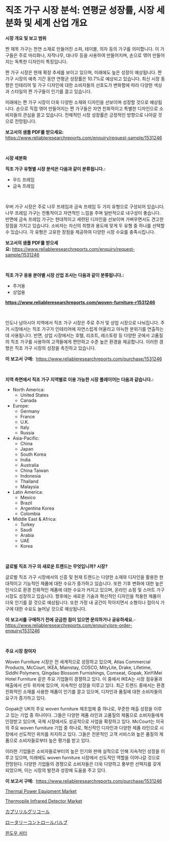 <p><h1>직조 가구 시장 분석: 연평균 성장률, 시장 세분화 및 세계 산업 개요</h1></p><p><strong>시장 개요 및 보고 범위</strong></p>
<p><p>짠 재목 가구는 천연 소재로 만들어진 소파, 테이블, 의자 등의 가구를 의미합니다. 이 가구들은 주로 마리화나, 자작나무, 대나무 등을 사용하여 만들어지며, 손으로 엮어 만들어지는 독특한 디자인이 특징입니다. </p><p>짠 가구 시장은 현재 확장 추세를 보이고 있으며, 미래에도 높은 성장이 예상됩니다. 짠 가구 시장의 예측 기간 동안 연평균 성장률은 10.7%로 예상되고 있습니다. 최신 시장 동향은 인테리어 및 가구 디자인에 대한 소비자들의 선호도가 변화함에 따라 다양한 색상과 스타일의 짠 가구들이 인기를 끌고 있습니다. </p><p>미래에는 짠 가구 시장이 더욱 다양한 소재와 디자인을 선보이며 성장할 것으로 예상됩니다. 손으로 직접 엮어 만들어지는 짠 가구들은 자연 친화적이고 특별한 디자인으로 소비자들의 관심을 끌고 있습니다. 전체적인 시장 성장률은 긍정적인 방향으로 나아갈 것으로 전망됩니다.</p></p>
<p><strong>보고서의 샘플 PDF를 받으세요:</strong> <a href="https://www.reliableresearchreports.com/enquiry/request-sample/1531246">https://www.reliableresearchreports.com/enquiry/request-sample/1531246</a></p>
<p>&nbsp;</p>
<p><strong>시장 세분화</strong></p>
<p><strong>직조 가구 유형별 시장 분석은 다음과 같이 분류됩니다.:</strong></p>
<p><ul><li>우드 프레임</li><li>금속 프레임</li></ul></p>
<p>&nbsp;</p>
<p><p>우버 가구 시장은 주로 나무 프레임과 금속 프레임 두 가지 유형으로 구성되어 있습니다. 나무 프레임 가구는 전통적이고 자연적인 느낌을 주며 일반적으로 내구성이 좋습니다. 반면에 금속 프레임 가구는 현대적이고 세련된 디자인을 선보이며 가벼우면서도 견고한 장점을 가지고 있습니다. 소비자는 자신의 취향과 용도에 맞게 두 유형 중 하나를 선택할 수 있습니다. 각 유형은 고유한 장점을 제공하여 다양한 시장 수요를 충족시킵니다.</p></p>
<p><strong>보고서의 샘플 PDF를 받으세요:</strong>&nbsp;<a href="https://www.reliableresearchreports.com/enquiry/request-sample/1531246">https://www.reliableresearchreports.com/enquiry/request-sample/1531246</a></p>
<p>&nbsp;</p>
<p><strong> 직조 가구 응용 분야별 시장 산업 조사는 다음과 같이 분류됩니다.:</strong></p>
<p><ul><li>주거용</li><li>상업용</li></ul></p>
<p><strong><a href="https://www.reliableresearchreports.com/woven-furniture-r1531246">https://www.reliableresearchreports.com/woven-furniture-r1531246</a></strong></p>
<p>&nbsp;</p>
<p><p>인도나 남아시아 지역에서 직조 가구 시장은 주로 주거 및 상업 시장으로 나눠집니다. 주거 시장에서는 직조 가구가 인테리어에 자연스럽게 어울리고 아늑한 분위기를 연출하는 데 사용됩니다. 반면, 상업 시장에서는 호텔, 리조트, 레스토랑 등 다양한 곳에서 고품질의 직조 가구를 사용하여 고객들에게 편안하고 수준 높은 환경을 제공합니다. 이러한 경향은 직조 가구 시장의 성장을 촉진하고 있습니다.</p></p>
<p><strong>이 보고서 구매:</strong>&nbsp; <a href="https://www.reliableresearchreports.com/purchase/1531246">https://www.reliableresearchreports.com/purchase/1531246</a></p>
<p>&nbsp;</p>
<p><strong>지역 측면에서 직조 가구 지역별로 이용 가능한 시장 플레이어는 다음과 같습니다.:</strong></p>
<p><ul>
    <li>
        North America:
        <ul>
            <li>United States</li>
            <li>Canada</li>
        </ul>
    </li>
    <li>
        Europe:
        <ul>
            <li>Germany</li>
            <li>France</li>
            <li>U.K.</li>
            <li>Italy</li>
            <li>Russia</li>
        </ul>
    </li>
    <li>
        Asia-Pacific:
        <ul>
            <li>China</li>
            <li>Japan</li>
            <li>South Korea</li>
            <li>India</li>
            <li>Australia</li>
            <li>China Taiwan</li>
            <li>Indonesia</li>
            <li>Thailand</li>
            <li>Malaysia</li>
        </ul>
    </li>
    <li>
        Latin America:
        <ul>
            <li>Mexico</li>
            <li>Brazil</li>
            <li>Argentina Korea</li>
            <li>Colombia</li>
        </ul>
    </li>
    <li>
        Middle East & Africa:
        <ul>
            <li>Turkey</li>
            <li>Saudi</li>
            <li>Arabia</li>
            <li>UAE</li>
            <li>Korea</li>
        </ul>
    </li>
    </ul></p>
<p>&nbsp;</p>
<p><strong>글로벌 직조 가구 의 새로운 트렌드는 무엇입니까? 시장?</strong></p>
<p><p>글로벌 직조 가구 시장에서의 신흥 및 현재 트렌드는 다양한 소재와 디자인을 활용한 현대적이고 기능적인 제품에 대한 수요가 증가하고 있습니다. 또한 기후 변화에 대한 높은 인식으로 환경 친화적인 제품에 대한 수요가 커지고 있으며, 온라인 쇼핑 및 스마트 가구 시장도 성장하고 있습니다. 향후에는 새로운 기술과 혁신적인 디자인을 적용한 제품이 더욱 인기를 끌 것으로 예상됩니다. 또한 가정 내 공간이 작아지면서 소형이나 접이식 가구에 대한 수요도 늘어날 것으로 예상됩니다.</p></p>
<p><strong>이 보고서를 구매하기 전에 궁금한 점이 있으면 문의하거나 공유하세요.</strong>- <a href="https://www.reliableresearchreports.com/enquiry/pre-order-enquiry/1531246">https://www.reliableresearchreports.com/enquiry/pre-order-enquiry/1531246</a></p>
<p>&nbsp;</p>
<p><strong>주요 시장 참여자</strong></p>
<p><p>Woven Furniture 시장은 전 세계적으로 성장하고 있으며, Atlas Commercial Products, McCourt, IKEA, Mainstay, COSCO, MityLite, Drake, Lifetime, Siddhi Polymers, Qingdao Blossom Furnishings, Comseat, Gopak, XinYiMei Hotel Furniture 같은 주요 기업들이 경쟁하고 있다. 이 중에서 IKEA는 시장 점유율과 매출에서 선두 위치에 있으며, 지속적인 성장을 이루고 있다. 최근 트렌드 중에서는 환경 친화적인 소재를 사용한 제품이 인기를 끌고 있으며, 디자인과 품질에 대한 소비자들의 요구가 증가하고 있다.</p><p>Gopak은 UK의 주요 woven furniture 제조업체 중 하나로, 꾸준한 매출 성장을 이루고 있는 기업 중 하나이다. 그들은 다양한 제품 라인과 고품질의 제품으로 소비자들에게 인정받고 있으며, 국제 시장에서도 성공적으로 사업을 확장하고 있다. McCourt는 미국의 주요 woven furniture 기업 중 하나로, 혁신적인 디자인과 다양한 제품 라인으로 시장에서 선도적인 위치를 차지하고 있다. 그들은 전문적인 고객 서비스와 높은 품질의 제품으로 소비자들로부터 높은 평가를 받고 있다.</p><p>이러한 기업들은 소비자들로부터의 높은 인기와 판매 실적으로 인해 지속적인 성장을 이루고 있으며, 미래에도 woven furniture 시장에서 선도적인 역할을 이어나갈 것으로 전망된다. 다양한 기업들의 경쟁으로 소비자들은 더욱 다양하고 풍부한 선택지를 갖게 되었으며, 이는 시장의 발전과 성장에 도움을 주고 있다.</p></p>
<p><strong>이 보고서 구매:</strong>&nbsp;&nbsp;<a href="https://www.reliableresearchreports.com/purchase/1531246">https://www.reliableresearchreports.com/purchase/1531246</a></p>
<p><p><a href="https://view.publitas.com/reportprime-1/thermal-power-equipment-market-insights-into-market-cagr-market-trends-and-growth-strategies/">Thermal Power Equipment Market</a></p><p><a href="https://noble-drawer-34c.notion.site/Thermopile-Infrared-Detector-Market-Trends-Forecast-and-Competitive-Analysis-to-2031-0cd3f49a95b84228bc910757e08c27d7">Thermopile Infrared Detector Market</a></p><p><a href="https://medium.com/@austinjames1907/%E3%82%AB%E3%83%97%E3%83%AA%E3%83%AA%E3%83%AB%E3%82%B0%E3%83%AA%E3%82%B3%E3%83%BC%E3%83%AB%E5%B8%82%E5%A0%B4-%E3%82%BF%E3%82%A4%E3%83%97-%E3%82%A2%E3%83%97%E3%83%AA%E3%82%B1%E3%83%BC%E3%82%B7%E3%83%A7%E3%83%B3-%E5%9C%B0%E7%90%86%E3%81%AB%E3%82%88%E3%82%8B%E5%8C%85%E6%8B%AC%E7%9A%84%E3%81%AA%E8%A9%95%E4%BE%A1-e80781c17f81">カプリリルグリコール</a></p><p><a href="https://medium.com/@jaylonlesch1993/%E3%83%AD%E3%83%BC%E3%82%BF%E3%83%AA%E3%83%BC%E3%82%B3%E3%83%B3%E3%83%88%E3%83%AD%E3%83%BC%E3%83%AB%E3%83%90%E3%83%AB%E3%83%96%E5%B8%82%E5%A0%B4%E3%81%AE%E3%83%88%E3%83%AC%E3%83%B3%E3%83%89%E3%81%A8%E5%B8%82%E5%A0%B4%E5%88%86%E6%9E%90%E3%81%AF-2024%E5%B9%B4%E3%81%8B%E3%82%892031%E5%B9%B4%E3%81%BE%E3%81%A7%E3%81%AE%E4%BA%88%E6%B8%AC%E3%81%A7%E3%81%99-f2c62c141665">ロータリーコントロールバルブ</a></p><p><a href="https://medium.com/@wheelgg5674537/%EC%B0%BD%EB%AC%B8-%EC%85%94%ED%84%B0-%EC%8B%9C%EC%9E%A5-%EB%B6%84%EC%84%9D-cagr-%EC%8B%9C%EC%9E%A5-%EC%84%B8%EB%B6%84%ED%99%94-%EB%B0%8F-%EA%B8%80%EB%A1%9C%EB%B2%8C-%EC%82%B0%EC%97%85-%EA%B0%9C%EC%9A%94-65f4290d684a">윈도우 셔터</a></p></p>